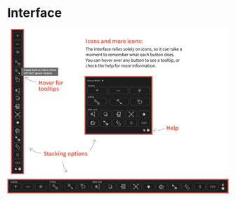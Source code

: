 # Interface

<img
  src="assets/UI.svg"
  alt="Cleanup Master UI"
  width="1000"
  style="max-width:100%; height:auto; align: center;"
/>

